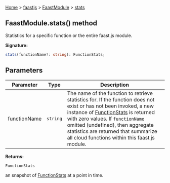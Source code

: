 [Home](./index) &gt; [faastjs](./faastjs.md) &gt; [FaastModule](./faastjs.faastmodule.md) &gt; [stats](./faastjs.faastmodule.stats.md)

## FaastModule.stats() method

Statistics for a specific function or the entire faast.js module.

<b>Signature:</b>

```typescript
stats(functionName?: string): FunctionStats;
```

## Parameters

|  Parameter | Type | Description |
|  --- | --- | --- |
|  functionName | `string` | The name of the function to retrieve statistics for. If the function does not exist or has not been invoked, a new instance of [FunctionStats](./faastjs.functionstats.md) is returned with zero values. If `functionName` omitted (undefined), then aggregate statistics are returned that summarize all cloud functions within this faast.js module. |

<b>Returns:</b>

`FunctionStats`

an snapshot of [FunctionStats](./faastjs.functionstats.md) at a point in time.

